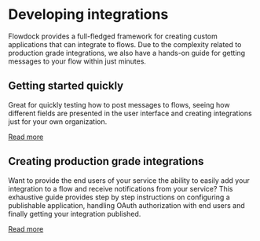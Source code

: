 # Developing integrations

Flowdock provides a full-fledged framework for creating custom applications that can integrate to flows. Due to the complexity related to production grade integrations, we also have a hands-on guide for getting messages to your flow within just minutes.

## Getting started quickly

Great for quickly testing how to post messages to flows, seeing how different fields are presented in the user interface and creating integrations just for your own organization.

[Read more](integration-guide)

## Creating production grade integrations

Want to provide the end users of your service the ability to easily add your integration to a flow and receive notifications from your service? This exhaustive guide provides step by step instructions on configuring a publishable application, handling OAuth authorization with end users and finally getting your integration published.

[Read more](production-integrations)

